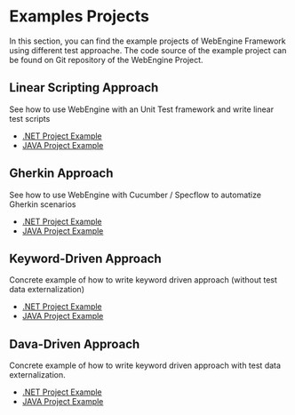 # Examples Projects

In this section, you can find the example projects of WebEngine Framework using different test approache. The code source of the example project can be found on Git repository of the WebEngine Project.

## Linear Scripting Approach
See how to use WebEngine with an Unit Test framework and write linear test scripts
* [.NET Project Example](linear-script-cs.md)
* [JAVA Project Example](linear-script-java.md)

## Gherkin Approach
See how to use WebEngine with Cucumber / Specflow to automatize Gherkin scenarios
* [.NET Project Example](gherkin-cs.md)
* [JAVA Project Example](gherkin-java.md)

## Keyword-Driven Approach
Concrete example of how to write keyword driven approach (without test data externalization)
* [.NET Project Example](keyword-driven-cs.md)
* [JAVA Project Example](keyword-driven-java.md)

## Dava-Driven Approach
Concrete example of how to write keyword driven approach with test data externalization.
* [.NET Project Example](data-driven-cs.md)
* [JAVA Project Example](data-driven-java.md)